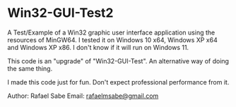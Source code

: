 # Win32-GUI-Test2
A Test/Example of a Win32 graphic user interface application using the resources of MinGW64. 
I tested it on Windows 10 x64, Windows XP x64 and Windows XP x86. I don't know if it will run on Windows 11.

This code is an "upgrade" of "Win32-GUI-Test". An alternative way of doing the same thing.

I made this code just for fun. Don't expect professional performance from it.

Author: Rafael Sabe
Email: rafaelmsabe@gmail.com
